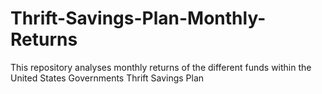 # Thrift-Savings-Plan-Monthly-Returns
This repository analyses monthly returns of the different funds within the United States Governments Thrift Savings Plan
